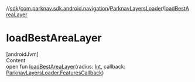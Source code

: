 //[sdk](../../../index.md)/[com.parknav.sdk.android.navigation](../index.md)/[ParknavLayersLoader](index.md)/[loadBestAreaLayer](load-best-area-layer.md)



# loadBestAreaLayer  
[androidJvm]  
Content  
open fun [loadBestAreaLayer](load-best-area-layer.md)(radius: [Int](https://kotlinlang.org/api/latest/jvm/stdlib/kotlin/-int/index.html), callback: [ParknavLayersLoader.FeaturesCallback](-features-callback/index.md))  



